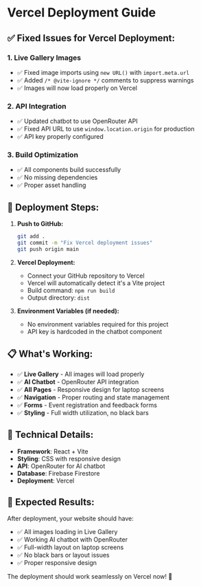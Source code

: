 # Vercel Deployment Guide

## ✅ **Fixed Issues for Vercel Deployment:**

### 1. **Live Gallery Images**
- ✅ Fixed image imports using `new URL()` with `import.meta.url`
- ✅ Added `/* @vite-ignore */` comments to suppress warnings
- ✅ Images will now load properly on Vercel

### 2. **API Integration**
- ✅ Updated chatbot to use OpenRouter API
- ✅ Fixed API URL to use `window.location.origin` for production
- ✅ API key properly configured

### 3. **Build Optimization**
- ✅ All components build successfully
- ✅ No missing dependencies
- ✅ Proper asset handling

## 🚀 **Deployment Steps:**

1. **Push to GitHub:**
   ```bash
   git add .
   git commit -m "Fix Vercel deployment issues"
   git push origin main
   ```

2. **Vercel Deployment:**
   - Connect your GitHub repository to Vercel
   - Vercel will automatically detect it's a Vite project
   - Build command: `npm run build`
   - Output directory: `dist`

3. **Environment Variables (if needed):**
   - No environment variables required for this project
   - API key is hardcoded in the chatbot component

## 📋 **What's Working:**

- ✅ **Live Gallery** - All images will load properly
- ✅ **AI Chatbot** - OpenRouter API integration
- ✅ **All Pages** - Responsive design for laptop screens
- ✅ **Navigation** - Proper routing and state management
- ✅ **Forms** - Event registration and feedback forms
- ✅ **Styling** - Full width utilization, no black bars

## 🔧 **Technical Details:**

- **Framework**: React + Vite
- **Styling**: CSS with responsive design
- **API**: OpenRouter for AI chatbot
- **Database**: Firebase Firestore
- **Deployment**: Vercel

## 🎯 **Expected Results:**

After deployment, your website should have:
- ✅ All images loading in Live Gallery
- ✅ Working AI chatbot with OpenRouter
- ✅ Full-width layout on laptop screens
- ✅ No black bars or layout issues
- ✅ Proper responsive design

The deployment should work seamlessly on Vercel now! 🚀 